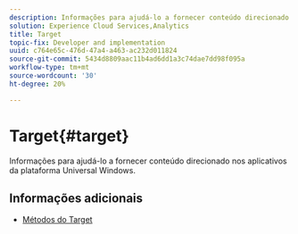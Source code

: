 ```yaml
---
description: Informações para ajudá-lo a fornecer conteúdo direcionado nos aplicativos da plataforma Universal Windows.
solution: Experience Cloud Services,Analytics
title: Target
topic-fix: Developer and implementation
uuid: c764e65c-476d-47a4-a463-ac232d011824
source-git-commit: 5434d8809aac11b4ad6dd1a3c74dae7dd98f095a
workflow-type: tm+mt
source-wordcount: '30'
ht-degree: 20%

---
```



# Target{#target}

Informações para ajudá-lo a fornecer conteúdo direcionado nos aplicativos da plataforma Universal Windows.

## Informações adicionais 

+ [Métodos do Target](/help/universal-windows/target/target-methods.md)